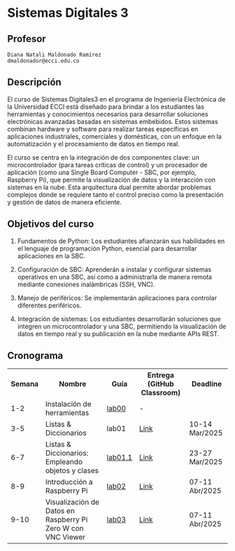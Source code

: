 # Sistemas Digitales 3

## Profesor
```
Diana Natali Maldonado Ramírez
dmaldonador@ecci.edu.co
```

## Descripción

El curso de Sistemas Digitales3 en el programa de Ingeniería Electrónica de la Universidad ECCI está diseñado para brindar a los estudiantes las herramientas y conocimientos necesarios para desarrollar soluciones electrónicas avanzadas basadas en sistemas embebidos. Estos sistemas combinan hardware y software para realizar tareas específicas en aplicaciones industriales, comerciales y domésticas, con un enfoque en la automatización y el procesamiento de datos en tiempo real.

El curso se centra en la integración de dos componentes clave: un microcontrolador (para tareas críticas de control) y un procesador de aplicación (como una Single Board Computer - SBC, por ejemplo, Raspberry Pi), que permite la visualización de datos y la interacción con sistemas en la nube. Esta arquitectura dual permite abordar problemas complejos donde se requiere tanto el control preciso como la presentación y gestión de datos de manera eficiente.

## Objetivos del curso

1. Fundamentos de Python: Los estudiantes afianzarán sus habilidades en el lenguaje de programación Python, esencial para desarrollar aplicaciones en la SBC.

2. Configuración de SBC: Aprenderán a instalar y configurar sistemas operativos en una SBC, así como a administrarla de manera remota mediante conexiones inalámbricas (SSH, VNC).

3. Manejo de periféricos: Se implementarán aplicaciones para controlar diferentes periféricos.

4. Integración de sistemas: Los estudiantes desarrollarán soluciones que integren un microcontrolador y una SBC, permitiendo la visualización de datos en tiempo real y su publicación en la nube mediante APIs REST.

## Cronograma

<table>
  <tr>
    <th>Semana</th>
    <th>Nombre</th>
    <th>Guía</th>
    <th>Entrega (GitHub Classroom)</th>
    <th>Deadline</th>
  </tr>
  <tr>
    <td>1-2</td>
    <td>Instalación de herramientas</td>
    <td><a href="/laboratorios/0_lab00/README.md">lab00</a></td>
    <td>-</td>
  </tr>
  <tr>
    <td>3-5</td>
    <td>Listas & Diccionarios  </td>
    <td>lab01</td>
    <td><a href="https://classroom.github.com/a/3VsK5rAn">Link </a></td>
    <td>10-14 Mar/2025</td>
  </tr>
  <tr>
    <td>6-7</td>
    <td> Listas & Diccionarios: Empleando objetos y clases</td>
    <td><a href="/laboratorios/1_lab01_1/README.md">lab01.1</a></td>
    <td><a href="https://classroom.github.com/a/3VsK5rAn">Link </a></td>
    <td> 23-27 Mar/2025</td>
  </tr>
  <tr>
    <td>8-9</td>
    <td> Introducción a Raspberry Pi </td>
    <td><a href="/laboratorios/2_lab02/README.md">lab02</a></td>
    <td><a href="">Link </a></td>
    <td>07-11 Abr/2025</td>
  </tr>
  <tr>
    <td>9-10</td>
    <td> Visualización de Datos en Raspberry Pi Zero W con VNC Viewer </td>
    <td><a href="/laboratorios/3_lab03/README.md">lab03</a></td>
    <td><a href="https://classroom.github.com/a/jwwKWDf9">Link </a></td>
    <td>07-11 Abr/2025</td>
  </tr>


</table>